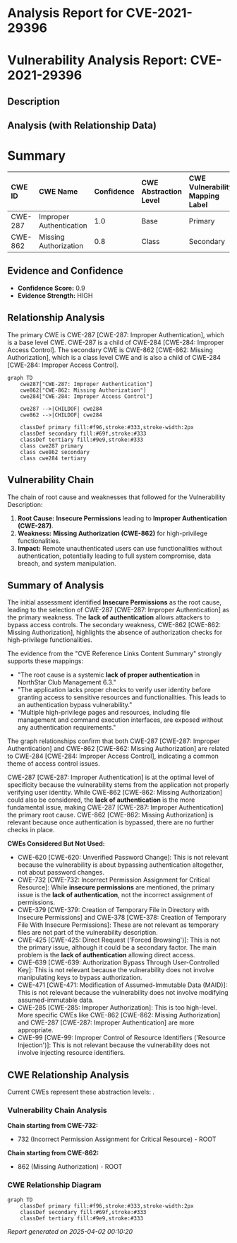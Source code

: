 # Analysis Report for CVE-2021-29396

# Vulnerability Analysis Report: CVE-2021-29396

## Description



## Analysis (with Relationship Data)

# Summary
| CWE ID  | CWE Name                                                     | Confidence | CWE Abstraction Level | CWE Vulnerability Mapping Label | CWE-Vulnerability Mapping Notes |
| :-------- | :----------------------------------------------------------- | :--------- | :---------------------- | :------------------------------ | :------------------------------ |
| CWE-287 | Improper Authentication | 1.0        | Base                    | Primary                      | Allowed                       |
| CWE-862 | Missing Authorization | 0.8        | Class                    | Secondary                      | Allowed-with-Review                       |

## Evidence and Confidence

*   **Confidence Score:** 0.9
*   **Evidence Strength:** HIGH

## Relationship Analysis
The primary CWE is CWE-287 [CWE-287: Improper Authentication], which is a base level CWE. CWE-287 is a child of CWE-284 [CWE-284: Improper Access Control]. The secondary CWE is CWE-862 [CWE-862: Missing Authorization], which is a class level CWE and is also a child of CWE-284 [CWE-284: Improper Access Control].
```mermaid
graph TD
    cwe287["CWE-287: Improper Authentication"]
    cwe862["CWE-862: Missing Authorization"]
    cwe284["CWE-284: Improper Access Control"]
    
    cwe287 -->|CHILDOF| cwe284
    cwe862 -->|CHILDOF| cwe284
    
    classDef primary fill:#f96,stroke:#333,stroke-width:2px
    classDef secondary fill:#69f,stroke:#333
    classDef tertiary fill:#9e9,stroke:#333
    class cwe287 primary
    class cwe862 secondary
    class cwe284 tertiary
```

## Vulnerability Chain
The chain of root cause and weaknesses that followed for the Vulnerability Description:
1.  **Root Cause:** **Insecure Permissions** leading to **Improper Authentication (CWE-287)**.
2.  **Weakness:** **Missing Authorization (CWE-862)** for high-privilege functionalities.
3.  **Impact:** Remote unauthenticated users can use functionalities without authentication, potentially leading to full system compromise, data breach, and system manipulation.

## Summary of Analysis
The initial assessment identified **Insecure Permissions** as the root cause, leading to the selection of CWE-287 [CWE-287: Improper Authentication] as the primary weakness. The **lack of authentication** allows attackers to bypass access controls. The secondary weakness, CWE-862 [CWE-862: Missing Authorization], highlights the absence of authorization checks for high-privilege functionalities.

The evidence from the "CVE Reference Links Content Summary" strongly supports these mappings:
*   "The root cause is a systemic **lack of proper authentication** in NorthStar Club Management 6.3."
*   "The application lacks proper checks to verify user identity before granting access to sensitive resources and functionalities. This leads to an authentication bypass vulnerability."
*   "Multiple high-privilege pages and resources, including file management and command execution interfaces, are exposed without any authentication requirements."

The graph relationships confirm that both CWE-287 [CWE-287: Improper Authentication] and CWE-862 [CWE-862: Missing Authorization] are related to CWE-284 [CWE-284: Improper Access Control], indicating a common theme of access control issues.

CWE-287 [CWE-287: Improper Authentication] is at the optimal level of specificity because the vulnerability stems from the application not properly verifying user identity. While CWE-862 [CWE-862: Missing Authorization] could also be considered, the **lack of authentication** is the more fundamental issue, making CWE-287 [CWE-287: Improper Authentication] the primary root cause. CWE-862 [CWE-862: Missing Authorization] is relevant because once authentication is bypassed, there are no further checks in place.

**CWEs Considered But Not Used:**

*   CWE-620 [CWE-620: Unverified Password Change]: This is not relevant because the vulnerability is about bypassing authentication altogether, not about password changes.
*   CWE-732 [CWE-732: Incorrect Permission Assignment for Critical Resource]: While **insecure permissions** are mentioned, the primary issue is the **lack of authentication**, not the incorrect assignment of permissions.
*   CWE-379 [CWE-379: Creation of Temporary File in Directory with Insecure Permissions] and CWE-378 [CWE-378: Creation of Temporary File With Insecure Permissions]: These are not relevant as temporary files are not part of the vulnerability description.
*   CWE-425 [CWE-425: Direct Request ('Forced Browsing')]: This is not the primary issue, although it could be a secondary factor. The main problem is the **lack of authentication** allowing direct access.
*   CWE-639 [CWE-639: Authorization Bypass Through User-Controlled Key]: This is not relevant because the vulnerability does not involve manipulating keys to bypass authorization.
*   CWE-471 [CWE-471: Modification of Assumed-Immutable Data (MAID)]: This is not relevant because the vulnerability does not involve modifying assumed-immutable data.
*   CWE-285 [CWE-285: Improper Authorization]: This is too high-level. More specific CWEs like CWE-862 [CWE-862: Missing Authorization] and CWE-287 [CWE-287: Improper Authentication] are more appropriate.
*   CWE-99 [CWE-99: Improper Control of Resource Identifiers ('Resource Injection')]: This is not relevant because the vulnerability does not involve injecting resource identifiers.


## CWE Relationship Analysis

Current CWEs represent these abstraction levels: .


### Vulnerability Chain Analysis

**Chain starting from CWE-732:**
- 732 (Incorrect Permission Assignment for Critical Resource) - ROOT


**Chain starting from CWE-862:**
- 862 (Missing Authorization) - ROOT



### CWE Relationship Diagram

```mermaid
graph TD
    classDef primary fill:#f96,stroke:#333,stroke-width:2px
    classDef secondary fill:#69f,stroke:#333
    classDef tertiary fill:#9e9,stroke:#333
```



*Report generated on 2025-04-02 00:10:20*
